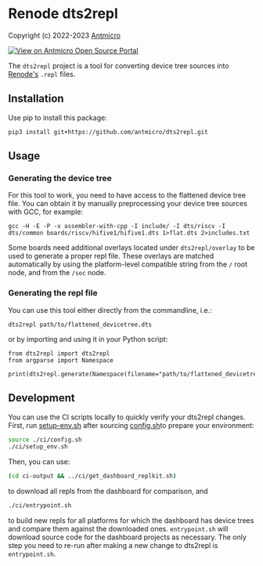 # Renode dts2repl

Copyright (c) 2022-2023 [Antmicro](https://www.antmicro.com)

[![View on Antmicro Open Source Portal](https://img.shields.io/badge/View%20on-Antmicro%20Open%20Source%20Portal-332d37?style=flat-square)](https://opensource.antmicro.com/projects/dts2repl) 

The `dts2repl` project is a tool for converting device tree sources into [Renode's](https://renode.io) `.repl` files.

## Installation

Use pip to install this package:

```
pip3 install git+https://github.com/antmicro/dts2repl.git
```

## Usage

### Generating the device tree

For this tool to work, you need to have access to the flattened device tree
file. You can obtain it by manually preprocessing your device tree sources with
GCC, for example:

```
gcc -H -E -P -x assembler-with-cpp -I include/ -I dts/riscv -I dts/common boards/riscv/hifive1/hifive1.dts 1>flat.dts 2>includes.txt
```

Some boards need additional overlays located under ``dts2repl/overlay`` to be
used to generate a proper repl file. These overlays are matched automatically
by using the platform-level compatible string from the ``/`` root node, and
from the ``/soc`` node.

### Generating the repl file

You can use this tool either directly from the commandline, i.e.:

```
dts2repl path/to/flattened_devicetree.dts
```

or by importing and using it in your Python script:

```
from dts2repl import dts2repl
from argparse import Namespace

print(dts2repl.generate(Namespace(filename="path/to/flattened_devicetree.dts")))
```

## Development

You can use the CI scripts locally to quickly verify your dts2repl changes. First, run [setup-env.sh](./ci/setup_env.sh)
after sourcing [config.sh](./ci/config.sh)to prepare your environment:

```sh
source ./ci/config.sh
./ci/setup_env.sh
```

Then, you can use:

```sh
(cd ci-output && ../ci/get_dashboard_replkit.sh)
```

to download all repls from the dashboard for comparison, and

```sh
./ci/entrypoint.sh
```

to build new repls for all platforms for which the dashboard has device trees and compare them against the downloaded
ones. `entrypoint.sh` will download source code for the dashboard projects as necessary. The only step you need to
re-run after making a new change to dts2repl is `entrypoint.sh`.
